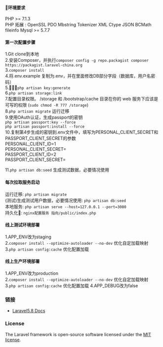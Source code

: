 
#### 环境要求

PHP >= 7.1.3  
PHP 拓展 : OpenSSL PDO Mbstring Tokenizer XML Ctype JSON BCMath fileinfo
Mysql >= 5.7.7

#### 第一次配置步骤

1.Git clone到本地  
2.安装Composer，并执行`composer config -g repo.packagist composer https://packagist.laravel-china.org`   
3.`composer install`      
4.将.env.example 复制为.env，并在里面修改DB部分字段（数据库，用户名密码）   
5.`php artisan key:generate`   
6.`php artisan storage:link`   
7.配置目录权限。 /storage 和 /bootstrap/cache 目录在你的 web 服务下应该是可写的权限  (`sudo chmod -R 777 /storage`)      
8.`php artisan migrate`  运行迁移   
9.使用OAuth认证，生成passport的密钥   
`php artisan passport:key --force`   
`php artisan passport:install --force`   
10.复制第4步生成的密钥到.env文件中，填写为PERSONAL_CLIENT_SECRET和PASSPORT_CLIENT_SECRET的参数   
PERSONAL_CLIENT_ID=1   
PERSONAL_CLIENT_SECRET=   
PASSPORT_CLIENT_ID=2   
PASSPORT_CLIENT_SECRET=   

11.`php artisan db:seed` 生成测试数据，必要情况使用    

#### 每次拉取服务启动

运行迁移: `php artisan migrate`    
(测试)生成测试用户数据，必要情况使用: `php artisan db:seed`     
本地服务: `php artisan serve --host=127.0.0.1 --port=3000`      
持久化: `nginx配置服务 指向/public/index.php`        


#### 线上测试环境部署

1.APP_ENV改为staging   
2.`composer install --optimize-autoloader --no-dev` 优化自定加载映射   
3.`php artisan config:cache` 优化配置加载   
 
#### 线上生产环境部署

1.APP_ENV改为production    
2.`composer install --optimize-autoloader --no-dev` 优化自定加载映射   
3.`php artisan config:cache` 优化配置加载
4.APP_DEBUG改为false  

### 链接

- [Laravel5.8 Docs](https://learnku.com/docs/laravel/5.8)

### License

The Laravel framework is open-source software licensed under the [MIT license](https://opensource.org/licenses/MIT).
